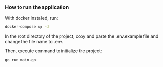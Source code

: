 ### How to run the application

With docker installed, run:

```cmd
docker-compose up -d
```

In the root directory of the project, copy and paste the .env.example file and change the file name to .env.

Then, execute command to initialize the project:

```cmd
go run main.go
```